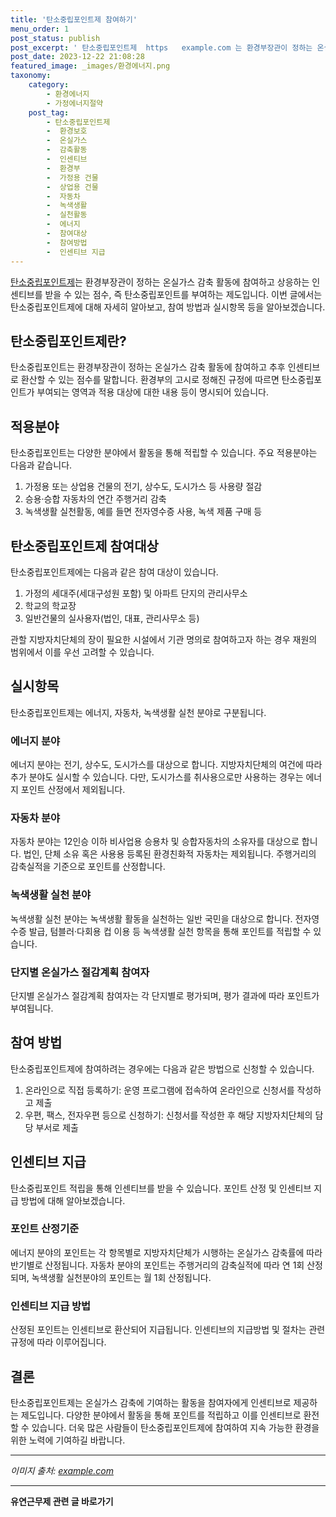 ```yaml
---
title: '탄소중립포인트제 참여하기'
menu_order: 1
post_status: publish
post_excerpt: ' 탄소중립포인트제  https   example.com 는 환경부장관이 정하는 온실가스 감축 활동에 참여하고 상응하는 인센티브를 받을 수 있는 점수, 즉 탄소중립포인트를 부여하는 제도입니다. 이번 글에서는 탄소중립포인트제에 대해 자세히 알아보고, 참여 방법과 실시항목 등을 알아보겠습니다.'
post_date: 2023-12-22 21:08:28
featured_image: _images/환경에너지.png
taxonomy:
    category:
        - 환경에너지
        - 가정에너지절약
    post_tag:
        - 탄소중립포인트제
        -  환경보호
        -  온실가스
        -  감축활동
        -  인센티브
        -  환경부
        -  가정용 건물
        -  상업용 건물
        -  자동차
        -  녹색생활
        -  실천활동
        -  에너지
        -  참여대상
        -  참여방법
        -  인센티브 지급
---
```




[탄소중립포인트제](https://example.com)는 환경부장관이 정하는 온실가스 감축 활동에 참여하고 상응하는 인센티브를 받을 수 있는 점수, 즉 탄소중립포인트를 부여하는 제도입니다. 이번 글에서는 탄소중립포인트제에 대해 자세히 알아보고, 참여 방법과 실시항목 등을 알아보겠습니다.

## 탄소중립포인트제란?

탄소중립포인트는 환경부장관이 정하는 온실가스 감축 활동에 참여하고 추후 인센티브로 환산할 수 있는 점수를 말합니다. 환경부의 고시로 정해진 규정에 따르면 탄소중립포인트가 부여되는 영역과 적용 대상에 대한 내용 등이 명시되어 있습니다.

## 적용분야

탄소중립포인트는 다양한 분야에서 활동을 통해 적립할 수 있습니다. 주요 적용분야는 다음과 같습니다.

1. 가정용 또는 상업용 건물의 전기, 상수도, 도시가스 등 사용량 절감
2. 승용·승합 자동차의 연간 주행거리 감축
3. 녹색생활 실천활동, 예를 들면 전자영수증 사용, 녹색 제품 구매 등

## 탄소중립포인트제 참여대상

탄소중립포인트제에는 다음과 같은 참여 대상이 있습니다.

1. 가정의 세대주(세대구성원 포함) 및 아파트 단지의 관리사무소
2. 학교의 학교장
3. 일반건물의 실사용자(법인, 대표, 관리사무소 등)

관할 지방자치단체의 장이 필요한 시설에서 기관 명의로 참여하고자 하는 경우 재원의 범위에서 이를 우선 고려할 수 있습니다.

## 실시항목

탄소중립포인트제는 에너지, 자동차, 녹색생활 실천 분야로 구분됩니다.

### 에너지 분야

에너지 분야는 전기, 상수도, 도시가스를 대상으로 합니다. 지방자치단체의 여건에 따라 추가 분야도 실시할 수 있습니다. 다만, 도시가스를 취사용으로만 사용하는 경우는 에너지 포인트 산정에서 제외됩니다.

### 자동차 분야

자동차 분야는 12인승 이하 비사업용 승용차 및 승합자동차의 소유자를 대상으로 합니다. 법인, 단체 소유 혹은 사용용 등록된 환경친화적 자동차는 제외됩니다. 주행거리의 감축실적을 기준으로 포인트를 산정합니다.

### 녹색생활 실천 분야

녹색생활 실천 분야는 녹색생활 활동을 실천하는 일반 국민을 대상으로 합니다. 전자영수증 발급, 텀블러·다회용 컵 이용 등 녹색생활 실천 항목을 통해 포인트를 적립할 수 있습니다.

### 단지별 온실가스 절감계획 참여자

단지별 온실가스 절감계획 참여자는 각 단지별로 평가되며, 평가 결과에 따라 포인트가 부여됩니다.

## 참여 방법

탄소중립포인트제에 참여하려는 경우에는 다음과 같은 방법으로 신청할 수 있습니다.

1. 온라인으로 직접 등록하기: 운영 프로그램에 접속하여 온라인으로 신청서를 작성하고 제출
2. 우편, 팩스, 전자우편 등으로 신청하기: 신청서를 작성한 후 해당 지방자치단체의 담당 부서로 제출

## 인센티브 지급

탄소중립포인트 적립을 통해 인센티브를 받을 수 있습니다. 포인트 산정 및 인센티브 지급 방법에 대해 알아보겠습니다.

### 포인트 산정기준

에너지 분야의 포인트는 각 항목별로 지방자치단체가 시행하는 온실가스 감축률에 따라 반기별로 산정됩니다. 자동차 분야의 포인트는 주행거리의 감축실적에 따라 연 1회 산정되며, 녹색생활 실천분야의 포인트는 월 1회 산정됩니다.

### 인센티브 지급 방법

산정된 포인트는 인센티브로 환산되어 지급됩니다. 인센티브의 지급방법 및 절차는 관련 규정에 따라 이루어집니다.

## 결론

탄소중립포인트제는 온실가스 감축에 기여하는 활동을 참여자에게 인센티브로 제공하는 제도입니다. 다양한 분야에서 활동을 통해 포인트를 적립하고 이를 인센티브로 환전할 수 있습니다. 더욱 많은 사람들이 탄소중립포인트제에 참여하여 지속 가능한 환경을 위한 노력에 기여하길 바랍니다.

---

*이미지 출처: [example.com](https://example.com)*
<!-- wp:separator -->
<hr class="wp-block-separator has-alpha-channel-opacity"/>
<!-- /wp:separator -->

<!-- wp:group {"backgroundColor":"base","layout":{"type":"constrained"}} -->
<div class="wp-block-group has-base-background-color has-background"><!-- wp:paragraph {"align":"center","fontSize":"medium"} -->
<p class="has-text-align-center has-large-font-size"><strong>유연근무제 관련 글 바로가기</strong></p>
<!-- /wp:paragraph -->


<!-- wp:latest-posts
{"categories":[{"id":11200,"count":19,"description":"","link":"https://uknowlaw.com/category/%ec%9c%a0%ec%97%b0%ea%b7%bc%eb%ac%b4%ec%a0%9c/","name":"유연근무제","slug":"유연근무제","taxonomy":"category","parent":0,"meta":[],"_links":{"self":[{"href":"https://uknowlaw.com/wp-json/wp/v2/categories/11200"}],"collection":[{"href":"https://uknowlaw.com/wp-json/wp/v2/categories"}],"about":[{"href":"https://uknowlaw.com/wp-json/wp/v2/taxonomies/category"}],"wp:post_type":[{"href":"https://uknowlaw.com/wp-json/wp/v2/posts?categories=11200"}],"curies":[{"name":"wp","href":"https://api.w.org/{rel}","templated":true}]}}],"postsToShow":100,"excerptLength":28,"postLayout":"grid","columns":2,"featuredImageAlign":"left","featuredImageSizeSlug":"large","fontSize":"small"} /--></div>
<!-- /wp:group -->